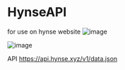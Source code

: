 # HynseAPI
for use on hynse website
![image](https://github.com/MidnightTale/HynseAPI/assets/125941391/4a6ba0db-67e2-4997-8dcb-b28d7ce59849)

![image](https://github.com/MidnightTale/HynseAPI/assets/125941391/d91319de-e2da-49eb-b317-81dfcf78e7de)

API https://api.hynse.xyz/v1/data.json

